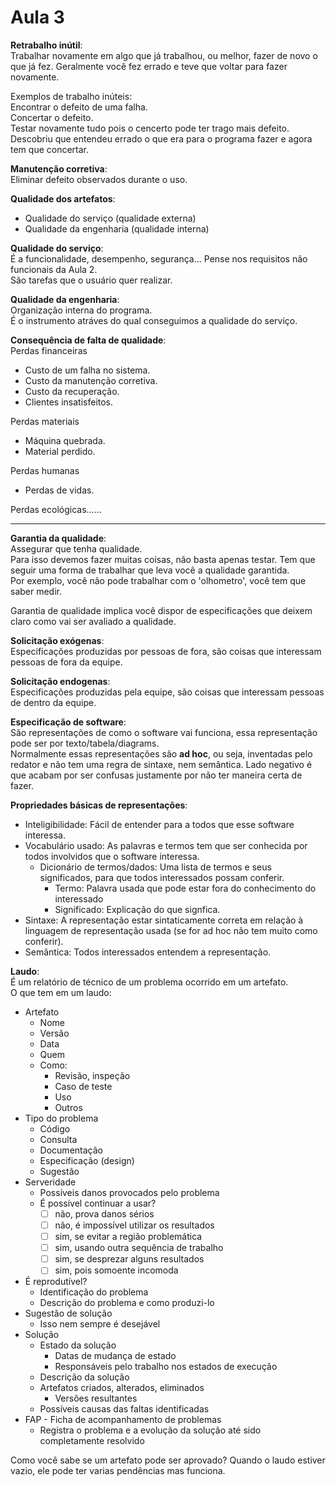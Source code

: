 # Aula 3

**Retrabalho inútil**:  
Trabalhar novamente em algo que já trabalhou, ou melhor, fazer de novo o que já fez. Geralmente você fez errado e teve que voltar para fazer novamente.  

Exemplos de trabalho inúteis:  
Encontrar o defeito de uma falha.  
Concertar o defeito.  
Testar novamente tudo pois o cencerto pode ter trago mais defeito.  
Descobriu que entendeu errado o que era para o programa fazer e agora tem que concertar.  

**Manutenção corretiva**:  
Eliminar defeito observados durante o uso.  

**Qualidade dos artefatos**:  
* Qualidade do serviço (qualidade externa)  
* Qualidade da engenharia (qualidade interna)  

**Qualidade do serviço**:  
É a funcionalidade, desempenho, segurança... Pense nos requisitos não funcionais da Aula 2.  
São tarefas que o usuário quer realizar.  

**Qualidade da engenharia**:  
Organização interna do programa.  
É o instrumento atráves do qual conseguimos a qualidade do serviço.  

**Consequência de falta de qualidade**:  
Perdas financeiras  
* Custo de um falha no sistema.  
* Custo da manutenção corretiva.  
* Custo da recuperação.  
* Clientes insatisfeitos.  

Perdas materiais  
* Máquina quebrada.  
* Material perdido.  

Perdas humanas  
* Perdas de vidas.  

Perdas ecológicas......

---

**Garantia da qualidade**:  
Assegurar que tenha qualidade.  
Para isso devemos fazer muitas coisas, não basta apenas testar. Tem que seguir uma forma de trabalhar que leva você a qualidade garantida.  
Por exemplo, você não pode trabalhar com o 'olhometro', você tem que saber medir.  

Garantia de qualidade implica você dispor de especificações que deixem claro como vai ser avaliado a qualidade.  

**Solicitação exógenas**:  
Especificações produzidas por pessoas de fora, são coisas que interessam pessoas de fora da equipe.  

**Solicitação endogenas**:  
Especificações produzidas pela equipe, são coisas que interessam pessoas de dentro da equipe.  

**Especificação de software**:  
São representações de como o software vai funciona, essa representação pode ser por texto/tabela/diagrams.  
Normalmente essas representações são **ad hoc**, ou seja, inventadas pelo redator e não tem uma regra de sintaxe, nem semântica. Lado negativo é que acabam por ser confusas justamente por não ter maneira certa de fazer.  

**Propriedades básicas de representações**:  
* Inteligibilidade: Fácil de entender para a todos que esse software interessa.  
* Vocabulário usado: As palavras e termos tem que ser conhecida por todos involvidos que o software interessa.  
  * Dicionário de termos/dados: Uma lista de termos e seus significados, para que todos interessados possam conferir.  
    * Termo: Palavra usada que pode estar fora do conhecimento do interessado   
    * Significado: Explicação do que signfica.  
* Sintaxe: A representação estar sintaticamente correta em relação à linguagem de representação usada (se for ad hoc não tem muito como conferir).  
* Semântica: Todos interessados entendem a representação.  

**Laudo**:  
É um relatório de técnico de um problema ocorrido em um artefato.  
O que tem em um laudo:  
* Artefato  
  * Nome
  * Versão
  * Data
  * Quem
  * Como:
    * Revisão, inspeção
    * Caso de teste
    * Uso
    * Outros
* Tipo do problema
  * Código
  * Consulta
  * Documentação
  * Especificação (design)
  * Sugestão
* Serveridade
  * Possíveis danos provocados pelo problema
  * É possível continuar a usar?
    * [ ] não, prova danos sérios
    * [ ] não, é impossível utilizar os resultados
    * [ ] sim, se evitar a região problemática
    * [ ] sim, usando outra sequência de trabalho
    * [ ] sim, se desprezar alguns resultados
    * [ ] sim, pois somoente incomoda
* É reprodutível?
  * Identificação do problema
  * Descrição do problema e como produzi-lo
* Sugestão de solução
  * Isso nem sempre é desejável
* Solução
  * Estado da solução
    * Datas de mudança de estado
    * Responsáveis pelo trabalho nos estados de execução
  * Descrição da solução
  * Artefatos criados, alterados, eliminados
    * Versões resultantes
  * Possíveis causas das faltas identificadas
* FAP -  Ficha de acompanhamento de problemas
  * Registra o problema e a evolução da solução até sido completamente resolvido
    

Como você sabe se um artefato pode ser aprovado? Quando o laudo estiver vazio, ele pode ter varias pendências mas funciona.  
